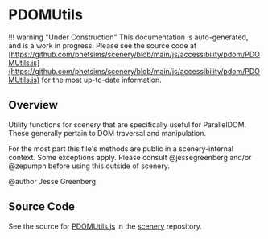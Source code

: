 # PDOMUtils

!!! warning "Under Construction"
    This documentation is auto-generated, and is a work in progress. Please see the source code at
    [https://github.com/phetsims/scenery/blob/main/js/accessibility/pdom/PDOMUtils.js](https://github.com/phetsims/scenery/blob/main/js/accessibility/pdom/PDOMUtils.js) for the most up-to-date information.

## Overview

Utility functions for scenery that are specifically useful for ParallelDOM.
These generally pertain to DOM traversal and manipulation.

For the most part this file's methods are public in a scenery-internal context. Some exceptions apply. Please
consult @jessegreenberg and/or @zepumph before using this outside of scenery.

@author Jesse Greenberg



## Source Code

See the source for [PDOMUtils.js](https://github.com/phetsims/scenery/blob/main/js/accessibility/pdom/PDOMUtils.js) in the [scenery](https://github.com/phetsims/scenery) repository.
